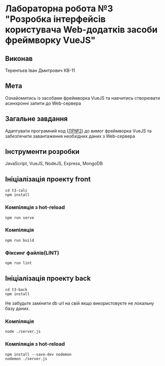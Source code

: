 # Лабораторна робота №3 "Розробка інтерфейсів користувача Web-додатків засоби фреймворку VueJS"

## Виконав

Терентьєв Іван Дмитрович КВ-11

## Мета

Ознайомитись із засобами фреймворка VueJS та навчитись створювати асинхронні запити до Web-сервера

## Загальне завдання

Адаптувати програмний код ([ЛР№2](https://github.com/73794449/web-lab2)) до вимог фреймворка VueJS та забезпечити завантаження необхідних даних з Web-сервера

## Інструменти розробки

JavaScript, VueJS, NodeJS, Express, MongoDB

## Ініціалізація проекту front

```
cd t3-calc
npm install
```

### Компіляція з hot-reload

```
npm run serve
```

### Компіляція

```
npm run build
```

### Фіксинг файлів(LINT)

```
npm run lint
```

## Ініціалізація проекту back
```
cd t3-back
npm install
```
Не забудьте замінити db url на свій якщо використовуєте не локальну базу даних.

### Компіляція 
```
node ./server.js
```

### Компіляція з hot-reload
```
npm install --save-dev nodemon
nodemon ./server.js
```

